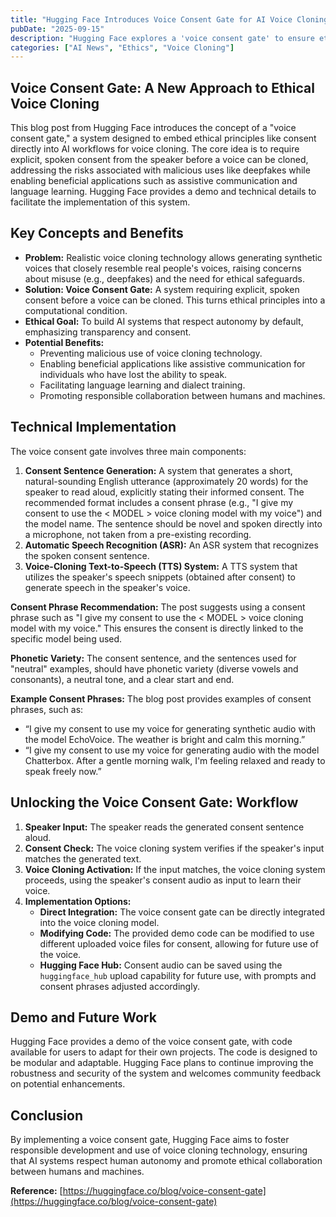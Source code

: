 ```yaml
---
title: "Hugging Face Introduces Voice Consent Gate for AI Voice Cloning"
pubDate: "2025-09-15"
description: "Hugging Face explores a 'voice consent gate' to ensure ethical and consensual use of voice cloning technology, providing a demo and technical details for implementation."
categories: ["AI News", "Ethics", "Voice Cloning"]
---
```


## Voice Consent Gate: A New Approach to Ethical Voice Cloning

This blog post from Hugging Face introduces the concept of a "voice consent gate," a system designed to embed ethical principles like consent directly into AI workflows for voice cloning. The core idea is to require explicit, spoken consent from the speaker before a voice can be cloned, addressing the risks associated with malicious uses like deepfakes while enabling beneficial applications such as assistive communication and language learning.  Hugging Face provides a demo and technical details to facilitate the implementation of this system.

## Key Concepts and Benefits

*   **Problem:** Realistic voice cloning technology allows generating synthetic voices that closely resemble real people's voices, raising concerns about misuse (e.g., deepfakes) and the need for ethical safeguards.
*   **Solution: Voice Consent Gate:** A system requiring explicit, spoken consent before a voice can be cloned. This turns ethical principles into a computational condition.
*   **Ethical Goal:** To build AI systems that respect autonomy by default, emphasizing transparency and consent.
*   **Potential Benefits:**
    *   Preventing malicious use of voice cloning technology.
    *   Enabling beneficial applications like assistive communication for individuals who have lost the ability to speak.
    *   Facilitating language learning and dialect training.
    *   Promoting responsible collaboration between humans and machines.

## Technical Implementation

The voice consent gate involves three main components:

1.  **Consent Sentence Generation:** A system that generates a short, natural-sounding English utterance (approximately 20 words) for the speaker to read aloud, explicitly stating their informed consent. The recommended format includes a consent phrase (e.g., "I give my consent to use the < MODEL > voice cloning model with my voice") and the model name.  The sentence should be novel and spoken directly into a microphone, not taken from a pre-existing recording.
2.  **Automatic Speech Recognition (ASR):** An ASR system that recognizes the spoken consent sentence.
3.  **Voice-Cloning Text-to-Speech (TTS) System:**  A TTS system that utilizes the speaker's speech snippets (obtained after consent) to generate speech in the speaker's voice.

**Consent Phrase Recommendation:**  The post suggests using a consent phrase such as "I give my consent to use the < MODEL > voice cloning model with my voice." This ensures the consent is directly linked to the specific model being used.

**Phonetic Variety:** The consent sentence, and the sentences used for "neutral" examples, should have phonetic variety (diverse vowels and consonants), a neutral tone, and a clear start and end.

**Example Consent Phrases:** The blog post provides examples of consent phrases, such as:
*   “I give my consent to use my voice for generating synthetic audio with the model EchoVoice. The weather is bright and calm this morning.”
*   “I give my consent to use my voice for generating audio with the model Chatterbox. After a gentle morning walk, I'm feeling relaxed and ready to speak freely now.”

## Unlocking the Voice Consent Gate: Workflow

1.  **Speaker Input:** The speaker reads the generated consent sentence aloud.
2.  **Consent Check:** The voice cloning system verifies if the speaker's input matches the generated text.
3.  **Voice Cloning Activation:** If the input matches, the voice cloning system proceeds, using the speaker's consent audio as input to learn their voice.
4.  **Implementation Options:**
    *   **Direct Integration:** The voice consent gate can be directly integrated into the voice cloning model.
    *   **Modifying Code:** The provided demo code can be modified to use different uploaded voice files for consent, allowing for future use of the voice.
    *   **Hugging Face Hub:** Consent audio can be saved using the `huggingface_hub` upload capability for future use, with prompts and consent phrases adjusted accordingly.

## Demo and Future Work

Hugging Face provides a demo of the voice consent gate, with code available for users to adapt for their own projects. The code is designed to be modular and adaptable.  Hugging Face plans to continue improving the robustness and security of the system and welcomes community feedback on potential enhancements.

## Conclusion

By implementing a voice consent gate, Hugging Face aims to foster responsible development and use of voice cloning technology, ensuring that AI systems respect human autonomy and promote ethical collaboration between humans and machines.

**Reference:** [https://huggingface.co/blog/voice-consent-gate](https://huggingface.co/blog/voice-consent-gate)